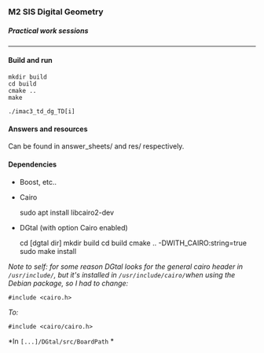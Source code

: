 
### M2 SIS Digital Geometry

##### Practical work sessions

---

#### Build and run

    mkdir build
    cd build
    cmake ..
    make
    
    ./imac3_td_dg_TD[i] 
    
#### Answers and resources

Can be found in answer_sheets/ and res/ respectively.


#### Dependencies

- Boost, etc.. 

- Cairo

    sudo apt install libcairo2-dev

- DGtal (with option Cairo enabled)

    cd [dgtal dir]
    mkdir build
    cd build
    cmake .. -DWITH_CAIRO:string=true
    sudo make install
    
*Note to self: for some reason DGtal looks for the general cairo header in `/usr/include/`, 
but it's installed in `/usr/include/cairo/`when using the Debian package, so I had to change:*

    #include <cairo.h>
    
*To:*
    
    #include <cairo/cairo.h>
    
*In `[...]/DGtal/src/BoardPath` *